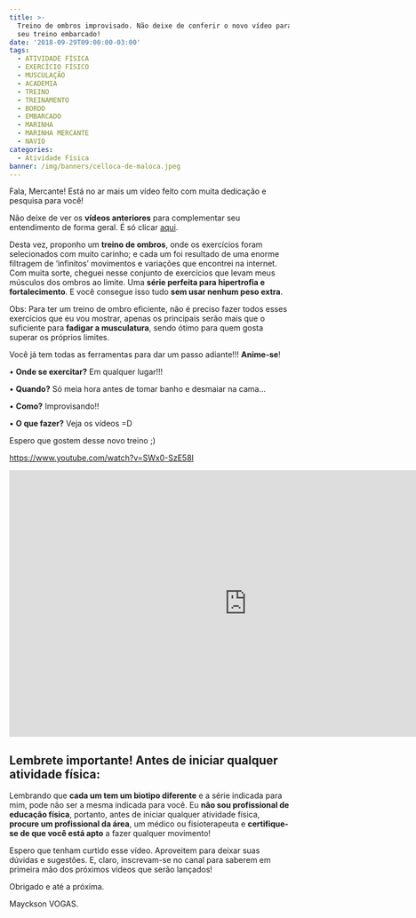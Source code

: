 ```yaml
---
title: >-
  Treino de ombros improvisado. Não deixe de conferir o novo vídeo para otimizar
  seu treino embarcado!
date: '2018-09-29T09:00:00-03:00'
tags:
  - ATIVIDADE FÍSICA
  - EXERCÍCIO FÍSICO
  - MUSCULAÇÃO
  - ACADEMIA
  - TREINO
  - TREINAMENTO
  - BORDO
  - EMBARCADO
  - MARINHA
  - MARINHA MERCANTE
  - NAVIO
categories:
  - Atividade Física
banner: /img/banners/celloca-de-maloca.jpeg
---
```

Fala, Mercante! Está no ar mais um vídeo feito com muita dedicação e pesquisa para você!

Não deixe de ver os **vídeos anteriores** para complementar seu entendimento de forma geral. É só clicar [aqui](https://www.youtube.com/channel/UCXB7R5XLK21WCP5vAUtgyYQ).

Desta vez, proponho um **treino de ombros**, onde os exercícios foram selecionados com muito carinho; e cada um foi resultado de uma enorme filtragem de ‘infinitos’ movimentos e variações que encontrei na internet. Com muita sorte, cheguei nesse conjunto de exercícios que levam meus músculos dos ombros ao limite. Uma **série perfeita para hipertrofia e fortalecimento**. E você consegue isso tudo **sem usar nenhum peso extra**.

Obs: Para ter um treino de ombro eficiente, não é preciso fazer todos esses exercícios que eu vou mostrar, apenas os principais serão mais que o suficiente para **fadigar a musculatura**, sendo ótimo para quem gosta superar os próprios limites.

Você já tem todas as ferramentas para dar um passo adiante!!! **Anime-se**!

•	**Onde se exercitar?** Em qualquer lugar!!!

•	**Quando?** Só meia hora antes de tomar banho e desmaiar na cama...

•	**Como?** Improvisando!!

•	**O que fazer?** Veja os vídeos =D

Espero que gostem desse novo treino ;)

[https://www.youtube.com/watch?v=SWx0-SzE58I
](https://www.youtube.com/watch?v=SWx0-SzE58I)

<iframe width="853" height="480" src="https://www.youtube.com/embed/SWx0-SzE58I" frameborder="0" allow="autoplay; encrypted-media" allowfullscreen></iframe>

## Lembrete importante! Antes de iniciar qualquer atividade física:

Lembrando que **cada um tem um biotipo diferente** e a série indicada para mim, pode não ser a mesma indicada para você. Eu **não sou profissional de educação física**, portanto, antes de iniciar qualquer atividade física, **procure um profissional da área**, um médico ou fisioterapeuta e **certifique-se de que você está apto** a fazer qualquer movimento!

Espero que tenham curtido esse vídeo. Aproveitem para deixar suas dúvidas e sugestões. E, claro, inscrevam-se no canal para saberem em primeira mão dos próximos vídeos que serão lançados!

Obrigado e até a próxima.

Mayckson VOGAS.
